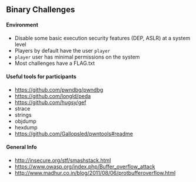 ## Binary Challenges

#### Environment

- Disable some basic execution security features (DEP, ASLR) at a system level
- Players by default have the user `player`
- `player` user has minimal permissions on the system
- Most challenges have a FLAG.txt


#### Useful tools for participants

- https://github.com/pwndbg/pwndbg
- https://github.com/longld/peda
- https://github.com/hugsy/gef
- strace
- strings
- objdump
- hexdump
- https://github.com/Gallopsled/pwntools#readme


#### General Info

- http://insecure.org/stf/smashstack.html
- https://www.owasp.org/index.php/Buffer_overflow_attack
- http://www.madhur.co.in/blog/2011/08/06/protbufferoverflow.html
